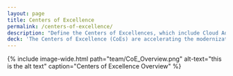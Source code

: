 ```yaml
---
layout: page
title: Centers of Excellence
permalink: /centers-of-excellence/
description: "Define the Centers of Excellences, which include Cloud Adoption, IT Infrastructure Optimization, Customer Experience, Contact Center, and Data and Analytics."
deck: 'The Centers of Excellence (CoEs) are accelerating the modernization of IT infrastructure across government by leveraging private sector innovation and existing government services, and by centralizing best practices and expertise.'
---
```

{% include image-wide.html path="team/CoE_Overview.png" alt-text="this is the alt text" caption="Centers of Excellence Overview" %}

